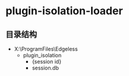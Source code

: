 # plugin-isolation-loader

## 目录结构
- X:\ProgramFiles\Edgeless
  - plugin_isolation
    - {session id}
    - session.db
